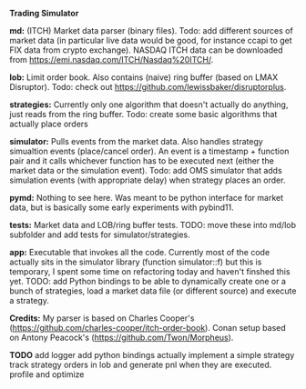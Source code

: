 **Trading Simulator**

**md:**
(ITCH) Market data parser (binary files). Todo: add different sources of market data (in particular live data would be good, for instance ccapi to get FIX data from crypto exchange). NASDAQ ITCH data can be downloaded from https://emi.nasdaq.com/ITCH/Nasdaq%20ITCH/.

**lob:**
Limit order book. Also contains (naive) ring buffer (based on LMAX Disruptor). Todo: check out https://github.com/lewissbaker/disruptorplus.

**strategies:**
Currently only one algorithm that doesn't actually do anything, just reads from the ring buffer. Todo: create some basic algorithms that actually place orders

**simulator:**
Pulls events from the market data. Also handles strategy simualtion events (place/cancel order). An event is a timestamp + function pair and it calls whichever function has to be executed next (either the market data or the simulation event). Todo: add OMS simulator that adds simulation events (with appropriate delay) when strategy places an order.

**pymd:**
Nothing to see here. Was meant to be python interface for market data, but is basically some early experiments with pybind11.

**tests:**
Market data and LOB/ring buffer tests. TODO: move these into md/lob subfolder and add tests for simulator/strategies.

**app:**
Executable that invokes all the code. Currently most of the code actually sits in the simulator library (function simulator::f) but this is temporary, I spent some time on refactoring today and haven't finshed this yet. TODO: add Python bindings to be able to dynamically create one or a bunch of strategies, load a market data file (or different source) and execute a strategy.

**Credits:**
My parser is based on Charles Cooper's (https://github.com/charles-cooper/itch-order-book). Conan setup based on Antony Peacock's (https://github.com/Twon/Morpheus).

**TODO**
add logger
add python bindings
actually implement a simple strategy
track strategy orders in lob and generate pnl when they are executed.
profile and optimize

